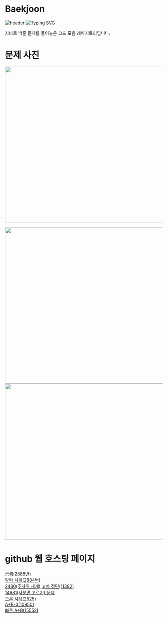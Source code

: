 # Baekjoon
![header](https://capsule-render.vercel.app/api?type=egg&color=gradient&height=300&section=header&text=welcome%2&fontSize=50&desc=백준%20문제)
[![Typing SVG](https://readme-typing-svg.demolab.com?font=Fira+Code&pause=1000&color=93BDF7&background=203AFF00&random=false&width=435&lines=My+name+is+kimganghyeon)](https://git.io/typing-svg)

자바로 백준 문제를 풀어놓은 코드 모음 레파지토리입니다.

# 문제 사진
<a href="https://github.com/do04200611/Baekjoon/blob/main/2588(%EA%B3%B1%EC%85%88)/CodingTest.java"><img src="https://img1.daumcdn.net/thumb/R1280x0/?scode=mtistory2&fname=https%3A%2F%2Fblog.kakaocdn.net%2Fdn%2FdpbbWG%2FbtsGBAArjjV%2FH9hxtswu55qLwPq9TA2lO0%2Fimg.png" width = "700" height = "500"/></a>

<a href="https://github.com/do04200611/Baekjoon/blob/main/2588(%EA%B3%B1%EC%85%88)/CodingTest.java"><img src="https://github.com/do04200611/Baekjoon/assets/74278578/05063faa-c78c-4d04-8db4-8540ee4474e5"  width = "700" height = "500"/></a>
<a href="https://github.com/do04200611/Baekjoon/blob/main/%EB%B9%A0%EB%A5%B8%20A%2BB/Main.java"><img src="https://github.com/do04200611/Baekjoon/assets/74278578/5a0575ad-52df-4adc-8aa7-4911e0b73d0f"  width = "700" height = "500"/></a>



# github 웹 호스팅 페이지
<a href="https://do04200611.github.io/Baekjoon/2588(%EA%B3%B1%EC%85%88)/index.html">곱셈(2588번)</a><br>
<a href="https://do04200611.github.io/Baekjoon/2884(%EC%95%8C%EB%9E%8C%20%EC%8B%9C%EA%B3%84)/index.html">알람 시계(2884번)</a><br>
<a href="https://do04200611.github.io/Baekjoon/2480(%EC%A3%BC%EC%82%AC%EC%9C%84%20%EC%84%B8%EA%B0%9C)/index.html">2480(주사위 세개)</a>
<a href="https://do04200611.github.io/Baekjoon/%EA%BC%AC%EB%A7%88%20%EC%A0%95%EB%AF%BC(11382)/index.html">꼬마 정민(11382)</a><br>
<a href="https://do04200611.github.io/Baekjoon/14681(%EC%82%AC%EB%B6%84%EB%A9%B4%20%EA%B3%A0%EB%A5%B4%EA%B8%B0)/index.html">14681(사분면 고르기) 문제</a><br>
<a href="https://do04200611.github.io/Baekjoon/%EC%98%A4%EB%B8%90%20%EC%8B%9C%EA%B3%84(2525)/index.html">오븐 시계(2525)</a><br>
<a href="https://do04200611.github.io/Baekjoon/10950%EB%B2%88(A+B-3)/index.html">A+B-3(10950)</a><br>
<a href="https://do04200611.github.io/Baekjoon/%EB%B9%A0%EB%A5%B8%20A+B/index.html">빠른 A+B(15552) </a>


